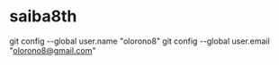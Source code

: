 # saiba8th


git config --global user.name "olorono8"
git config --global user.email "olorono8@gmail.com"
